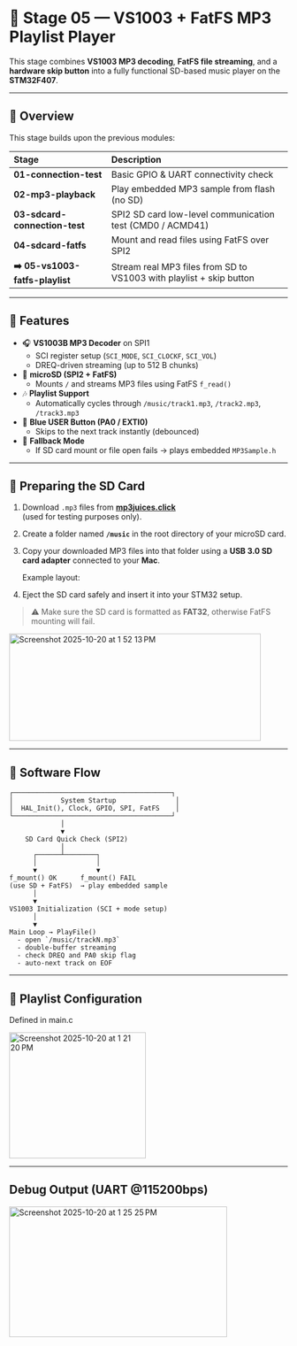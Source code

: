 # 🎵 Stage 05 — VS1003 + FatFS MP3 Playlist Player

This stage combines **VS1003 MP3 decoding**, **FatFS file streaming**, and a **hardware skip button** into a fully functional SD-based music player on the **STM32F407**.

---

## 🚀 Overview

This stage builds upon the previous modules:

| Stage | Description |
|:------|:-------------|
| **01-connection-test** | Basic GPIO & UART connectivity check |
| **02-mp3-playback** | Play embedded MP3 sample from flash (no SD) |
| **03-sdcard-connection-test** | SPI2 SD card low-level communication test (CMD0 / ACMD41) |
| **04-sdcard-fatfs** | Mount and read files using FatFS over SPI2 |
| **➡️ 05-vs1003-fatfs-playlist** | Stream real MP3 files from SD to VS1003 with playlist + skip button |

---

## 🧩 Features

- 🎧 **VS1003B MP3 Decoder** on SPI1  
  - SCI register setup (`SCI_MODE`, `SCI_CLOCKF`, `SCI_VOL`)  
  - DREQ-driven streaming (up to 512 B chunks)
- 💾 **microSD (SPI2 + FatFS)**  
  - Mounts `/` and streams MP3 files using FatFS `f_read()`
- 🎶 **Playlist Support**  
  - Automatically cycles through `/music/track1.mp3`, `/track2.mp3`, `/track3.mp3`
- 🔘 **Blue USER Button (PA0 / EXTI0)**  
  - Skips to the next track instantly (debounced)
- 🧠 **Fallback Mode**  
  - If SD card mount or file open fails → plays embedded `MP3Sample.h`

---

## 💽 Preparing the SD Card

1. Download `.mp3` files from [**mp3juices.click**](https://v3.mp3juices.click/)  
   (used for testing purposes only).

2. Create a folder named **`/music`** in the root directory of your microSD card.

3. Copy your downloaded MP3 files into that folder using a **USB 3.0 SD card adapter** connected to your **Mac**.

   Example layout:


4. Eject the SD card safely and insert it into your STM32 setup.

> ⚠️ Make sure the SD card is formatted as **FAT32**, otherwise FatFS mounting will fail.

<img width="455" height="194" alt="Screenshot 2025-10-20 at 1 52 13 PM" src="https://github.com/user-attachments/assets/7052120b-9800-4448-8791-de7a4d20b2b3" />

---

## 🧠 Software Flow

```text
┌────────────────────────────────────────┐
│            System Startup               │
│  HAL_Init(), Clock, GPIO, SPI, FatFS    │
└────────────────────────────────────────┘
             │
             ▼
    SD Card Quick Check (SPI2)
             │
      ┌──────┴────────┐
      │               │
      ▼               ▼
f_mount() OK      f_mount() FAIL
(use SD + FatFS)  → play embedded sample
      │
      ▼
VS1003 Initialization (SCI + mode setup)
      │
      ▼
Main Loop → PlayFile()
  - open `/music/trackN.mp3`
  - double-buffer streaming
  - check DREQ and PA0 skip flag
  - auto-next track on EOF

```

---

## 🧩 Playlist Configuration

Defined in main.c

<img width="247" height="228" alt="Screenshot 2025-10-20 at 1 21 20 PM" src="https://github.com/user-attachments/assets/6d53e756-78a8-4bec-8d2d-bed0d3aecc71" />

---

## Debug Output (UART @115200bps)

<img width="394" height="236" alt="Screenshot 2025-10-20 at 1 25 25 PM" src="https://github.com/user-attachments/assets/511cb864-f715-4683-be89-65ce3026d760" />

